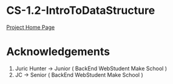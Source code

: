 # CS-1.2-IntroToDataStructure

<a href="https://tweet-generator-md.herokuapp.com/"> Project Home Page </a>

# Acknowledgements

1. Juric Hunter -> Junior ( BackEnd WebStudent Make School )
2. JC -> Senior ( BackEnd WebStudent Make School )
